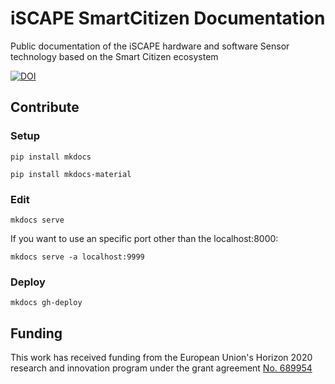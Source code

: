 iSCAPE SmartCitizen Documentation
=================================

Public documentation of the iSCAPE hardware and software Sensor technology based on the Smart Citizen ecosystem

[![DOI](https://zenodo.org/badge/145716521.svg)](https://zenodo.org/badge/latestdoi/145716521)

## Contribute

### Setup

`pip install mkdocs`

`pip install mkdocs-material`

### Edit

`mkdocs serve`

If you want to use an specific port other than the localhost:8000:

`mkdocs serve -a localhost:9999`

### Deploy

`mkdocs gh-deploy`

## Funding

This work has received funding from the European Union's Horizon 2020 research and innovation program under the grant agreement [No. 689954](https://cordis.europa.eu/project/rcn/202639_en.html)
